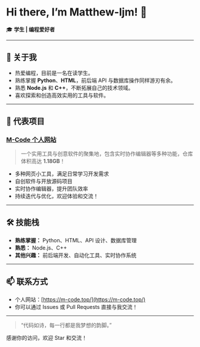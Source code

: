# Hi there, I’m Matthew-ljm! 👋

🎓 **学生 | 编程爱好者**

---

## 🚀 关于我

- 热爱编程，目前是一名在读学生。
- 熟练掌握 **Python**、**HTML**，前后端 API 与数据库操作同样游刃有余。
- 熟悉 **Node.js** 和 **C++**，不断拓展自己的技术领域。
- 喜欢探索和创造高效实用的工具与软件。

---

## 🌟 代表项目

### [M-Code 个人网站](https://m-code.top/)
> 一个实用工具与创意软件的聚集地，包含实时协作编辑器等多种功能，仓库体积高达 **1.18GB**！

- 多种网页小工具，满足日常学习开发需求
- 自创软件与开放源码项目
- 实时协作编辑器，提升团队效率
- 持续迭代与优化，欢迎体验和交流！

---

## 🛠️ 技能栈

- **熟练掌握：** Python、HTML、API 设计、数据库管理
- **熟悉：** Node.js、C++
- **其他兴趣：** 前后端开发、自动化工具、实时协作系统

---

## 📫 联系方式

- 个人网站：[https://m-code.top/](https://m-code.top/)
- 你可以通过 Issues 或 Pull Requests 直接与我交流！

---

> “代码如诗，每一行都是我梦想的韵脚。”

感谢你的访问，欢迎 Star 和交流！

